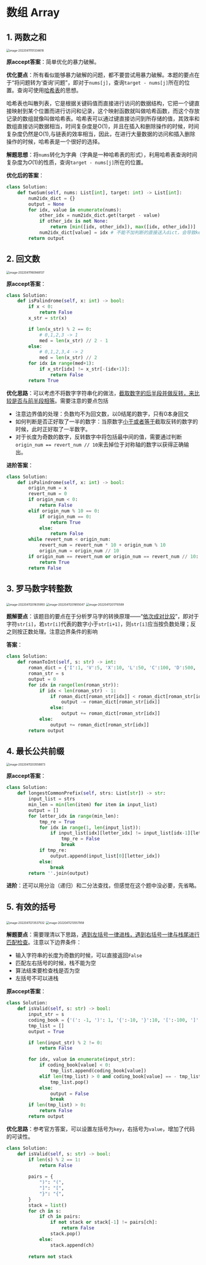 # 数组 Array



## 1. 两数之和

<img src="https://raw.githubusercontent.com/KMdsy/figurebed/master/img/image-20220411151334618.png" alt="image-20220411151334618" style="zoom:50%;" />

**原accept答案**：简单优化的暴力破解。

**优化要点**：所有看似能够暴力破解的问题，都不要尝试用暴力破解。本题的要点在于“将问题转为‘查询’问题”，即对于`nums[j]`，查询`target - nums[j]`所在的位置。查询可使用<u>哈希表</u>的思想。

哈希表也叫散列表，它是根据关键码值而直接进行访问的数据结构，它把一个键直接映射到某个位置而进行访问和记录，这个映射函数就叫做哈希函数，而这个存放记录的数组就像叫做哈希表。哈希表可以通过键直接访问到所存储的值，其效率和数组直接访问数据相当，时间复杂度是O(1)，并且在插入和删除操作的时候，时间复杂度仍然是O(1),与链表的效率相当，因此，在进行大量数据的访问和插入删除操作的时候，哈希表是一个很好的选择。

**解题思想**：将`nums`转化为字典（字典是一种哈希表的形式），利用哈希表查询时间复杂度为$O(1)$的性质，查询`target - nums[j]`所在的位置。

**优化后的答案**：

```python
class Solution:
    def twoSum(self, nums: List[int], target: int) -> List[int]:
        num2idx_dict = {}
        output = None
        for idx, value in enumerate(nums):
            other_idx = num2idx_dict.get(target - value)
            if other_idx is not None:
                return [min([idx, other_idx]), max([idx, other_idx])]
            num2idx_dict[value] = idx # 不能不加判断的直接送入dict，会导致key冲突
        return output

```



## 2. 回文数

<img src="https://raw.githubusercontent.com/KMdsy/figurebed/master/img/image-20220411160948137.png" alt="image-20220411160948137" style="zoom:50%;" />

**原accept答案**：

```python
class Solution:
    def isPalindrome(self, x: int) -> bool:
        if x < 0:
            return False
        x_str = str(x)

        if len(x_str) % 2 == 0:
            # 0,1,2,3 -> 1
            med = len(x_str) // 2 - 1
        else:
            # 0,1,2,3,4 -> 2
            med = len(x_str) // 2
        for idx in range(med+1):
            if x_str[idx] != x_str[-(idx+1)]:
                return False
        return True
```

**优化思路**：可以考虑不将数字字符串化的做法，<u>截取数字的后半段并做反转，来比较是否与前半段相等</u>。需要注意的要点包括

- 注意边界值的处理：负数均不为回文数，以0结尾的数字，只有0本身回文
- 如何判断是否正好取了一半的数字：当原数字<u>小于或者等于</u>截取反转的数字的时候，此时正好取了一半数字。
- 对于长度为奇数的数字，反转数字中将包括最中间的值，需要通过判断`origin_num == revert_num // 10`来去掉位于对称轴的数字以获得正确输出。

**进阶答案**：

```python
class Solution:
    def isPalindrome(self, x: int) -> bool:
        origin_num = x
        revert_num = 0
        if origin_num < 0:
            return False
        elif origin_num % 10 == 0:
            if origin_num == 0:
                return True
            else:
                return False
        while revert_num < origin_num:
            revert_num = revert_num * 10 + origin_num % 10
            origin_num = origin_num // 10
        if origin_num == revert_num or origin_num == revert_num // 10:
            return True
        return False
```



## 3. 罗马数字转整数

<img src="https://raw.githubusercontent.com/KMdsy/figurebed/master/img/image-20220411201635950.png" alt="image-20220411201635950" style="zoom:50%;" />

<img src="https://raw.githubusercontent.com/KMdsy/figurebed/master/img/image-20220411201655047.png" alt="image-20220411201655047" style="zoom:50%;" />

<img src="https://raw.githubusercontent.com/KMdsy/figurebed/master/img/image-20220411201710589.png" alt="image-20220411201710589" style="zoom:50%;" />

**题解要点**：该题目的要点在于分析罗马字的转换原理——“<u>依次成对比较</u>”，即对于字符`str[i]`，若`str[i]`代表的数字小于`str[i+1]`，则`str[i]`应当按负数处理；反之则按正数处理。注意边界条件的影响

**答案**：

```python
class Solution:
    def romanToInt(self, s: str) -> int:
        roman_dict = {'I':1, 'V':5, 'X':10, 'L':50, 'C':100, 'D':500, 'M':1000}
        roman_str = s
        output = 0
        for idx in range(len(roman_str)):
            if idx < len(roman_str) - 1:
                if roman_dict[roman_str[idx]] < roman_dict[roman_str[idx+1]]:
                    output -= roman_dict[roman_str[idx]]
                else:
                    output += roman_dict[roman_str[idx]]
            else:
                output += roman_dict[roman_str[idx]]
        return output
```



## 4. 最长公共前缀

<img src="https://raw.githubusercontent.com/KMdsy/figurebed/master/img/image-20220411203558873.png" alt="image-20220411203558873" style="zoom:50%;" />

**原accept答案**：

```python
class Solution:
    def longestCommonPrefix(self, strs: List[str]) -> str:
        input_list = strs
        min_len = min(len(item) for item in input_list)
        output = []
        for letter_idx in range(min_len):
            tmp_re = True
            for idx in range(1, len(input_list)):
                if input_list[idx][letter_idx] != input_list[idx-1][letter_idx]:
                    tmp_re = False
                    break
            if tmp_re:
                output.append(input_list[0][letter_idx])
            else:
                break
        return ''.join(output)
```

**进阶**：还可以用分治（递归）和二分法查找，但感觉在这个题中没必要，先省略。



## 5. 有效的括号

<img src="https://raw.githubusercontent.com/KMdsy/figurebed/master/img/image-20220411213537532.png" alt="image-20220411213537532" style="zoom:50%;" />

<img src="https://raw.githubusercontent.com/KMdsy/figurebed/master/img/image-20220411213557958.png" alt="image-20220411213557958" style="zoom:50%;" />

**解题要点**：需要理清以下思路，<u>遇到左括号一律进栈，遇到右括号一律与栈尾进行匹配检查</u>。注意以下边界条件：

- 输入字符串的长度为奇数的时候，可以直接返回`False`
- 匹配左右括号的时候，栈不能为空
- 算法结束要检查栈是否为空
- 左括号不可以进栈

**原accept答案**：

```python
class Solution:
    def isValid(self, s: str) -> bool:
        input_str = s
        coding_book = {'(': -1, ')': 1, '{':-10, '}':10, '[':-100, ']':100}
        tmp_list = []
        output = True

        if len(input_str) % 2 != 0:
            return False

        for idx, value in enumerate(input_str):
            if coding_book[value] < 0:
                tmp_list.append(coding_book[value])
            elif len(tmp_list) > 0 and coding_book[value] == - tmp_list[-1] and coding_book[value] > tmp_list[-1]:
                tmp_list.pop()
            else:
                output = False
                break
        if len(tmp_list) > 0:
            return False
        return output


```

**优化思路**：参考官方答案，可以设置左括号为`key`，右括号为`value`，增加了代码的可读性。

```python
class Solution:
    def isValid(self, s: str) -> bool:
        if len(s) % 2 == 1:
            return False
        
        pairs = {
            ")": "(",
            "]": "[",
            "}": "{",
        }
        stack = list()
        for ch in s:
            if ch in pairs:
                if not stack or stack[-1] != pairs[ch]:
                    return False
                stack.pop()
            else:
                stack.append(ch)
        
        return not stack
```

